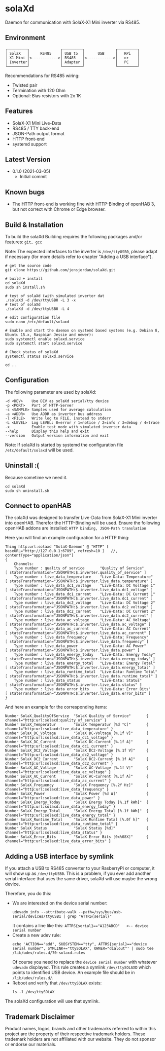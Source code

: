 solaXd
======

Daemon for communication with SolaX-X1 Mini inverter via RS485.

## Environment

    ┌─────────┐              ┌─────────┐              ┌─────────┐
    │ SolaX   │     RS485    │ USB to  │      USB     │   RPi   │
    │ X1-Mini │<------------>│ RS485   │<------------>│   or    │
    │ Inverter│              │ Adapter │              │   PC    │
    └─────────┘              └─────────┘              └─────────┘
Recommendations for RS485 wiring:
* Twisted pair
* Termination with 120 Ohm
* Optional: Bias resistors with 2x 1K


## Features

* SolaX-X1 Mini Live-Data
* RS485 / TTY back-end
* JSON-Path output format
* HTTP front-end
* systemd support


## Latest Version

* 0.1.0 (2021-03-05)
   * Initial commit


## Known bugs

* The HTTP front-end is working fine with HTTP-Binding of openHAB 3, but not correct with Chrome or Edge browser.


## Build & Installation

To build the solaXd Building requires the following packages and/or features: ``git, gcc``

Note: The expected interfaces to the inverter is ``/dev/ttyUSB0``, please adapt if necessary (for more details refer to chapter "Adding a USB interface").

    # get the source code
    git clone https://github.com/jensjordan/solaXd.git
    
    # build + install
    cd solaXd
    sudo sh install.sh
    
    # test of solaXd (with simulated inverter dat
    ./solaXd -d /dev/ttyUSB0 -L 3 -x
    # test of solaXd
    ./solaXd -d /dev/ttyUSB0 -L 4
    
    # edit configuration file
    sudo nano /etc/default/solaxd
    
    # Enable and start the daemon on systemd based systems (e.g. Debian 8, Ubuntu 15.x, Raspbian Jessie and newer):
    sudo systemctl enable solaxd.service
    sudo systemctl start solaxd.service
    
    # Check status of solaXd
    systemctl status solaxd.service
    
    cd ..


## Configuration

The following parameter are used by solaXd:
    
    -d <DEV>    Use DEV as solaXd serial/tty device
    -p <PORT>   Port of HTTP-Server
    -s <SAMPLE> Samples used for average calculation
    -a <ADDR>   Use ADDR as inverter bus address
    -l <FILE>   Write log to FILE, instead to stderr
    -L <LEVEL>  Log LEVEL: 0=error / 1=notice / 2=info / 3=debug / 4=trace
    -x          Enable test mode with simulated inverter data
    --help      Display this help and exit
    --version   Output version information and exit
    
Note: If solaXd is started by systemd the configuration file ``/etc/default/solaxd`` will be used.


## Uninstall :(

Because sometime we need it.

    cd solaXd
    sudo sh uninstall.sh


## Connect to openHAB

The solaXd was designed to transfer Live-Data from SolaX-X1 Mini inverter into openHAB. Therefor the HTTP-Binding will be used.
Ensure the following openHAB addons are installed: ``HTTP binding, JSON-Path translation``

Here you will find an example configuration for a HTTP thing:

    Thing http:url:solaxd "SolaX-Daemon" @ "HTTP" [ baseURL="http://127.0.0.1:6789", refresh=10 ]   //, contentType="application/json"]
    {
        Channels:
        Type number : quality_of_service       "Quality of Service"        [ stateTransformation="JSONPATH:$.inverter.quality_of_service" ]
        Type number : live_data_temperature    "Live-Data: Temperature"    [ stateTransformation="JSONPATH:$.inverter.live_data.temperature" ]
        Type number : live_data_dc1_voltage    "Live-Data: DC Voltage 1"   [ stateTransformation="JSONPATH:$.inverter.live_data.dc1_voltage" ]
        Type number : live_data_dc1_current    "Live-Data: DC Current 1"   [ stateTransformation="JSONPATH:$.inverter.live_data.dc1_current" ]
        Type number : live_data_dc2_voltage    "Live-Data: DC Voltage 2"   [ stateTransformation="JSONPATH:$.inverter.live_data.dc2_voltage" ]
        Type number : live_data_dc2_current    "Live-Data: DC Current 2"   [ stateTransformation="JSONPATH:$.inverter.live_data.dc2_current" ]
        Type number : live_data_ac_voltage     "Live-Data: AC Voltage"     [ stateTransformation="JSONPATH:$.inverter.live_data.ac_voltage" ]
        Type number : live_data_ac_current     "Live-Data: AC Current"     [ stateTransformation="JSONPATH:$.inverter.live_data.ac_current" ]
        Type number : live_data_frequency      "Live-Data: Frequency"      [ stateTransformation="JSONPATH:$.inverter.live_data.frequency" ]
        Type number : live_data_power          "Live-Data: AC Power"       [ stateTransformation="JSONPATH:$.inverter.live_data.power" ]
        Type number : live_data_energy_today   "Live-Data: Energy Today"   [ stateTransformation="JSONPATH:$.inverter.live_data.energy_today" ]
        Type number : live_data_energy_total   "Live-Data: Energy Total"   [ stateTransformation="JSONPATH:$.inverter.live_data.energy_total" ]
        Type number : live_data_runtime_total  "Live-Data: Runtime Total"  [ stateTransformation="JSONPATH:$.inverter.live_data.runtime_total" ]
        Type number : live_data_status         "Live-Data: Status"         [ stateTransformation="JSONPATH:$.inverter.live_data.status" ]
        Type number : live_data_error_bits     "Live-Data: Error Bits"     [ stateTransformation="JSONPATH:$.inverter.live_data.error_bits" ]
    }

And here an example for the corresponding items:

    Number SolaX_QualityOfService  "SolaX Quality of Service"       { channel="http:url:solaxd:quality_of_service" }
    Number SolaX_Temperatur        "SolaX Temperatur [%d °C]"       { channel="http:url:solaxd:live_data_temperature" }
    Number SolaX_DC_Voltage        "SolaX DC-Voltage [%.1f V]"      { channel="http:url:solaxd:live_data_dc1_voltage" }
    Number SolaX_DC_Current        "SolaX DC-Current [%.1f A]"      { channel="http:url:solaxd:live_data_dc1_current" }
    Number SolaX_DC2_Voltage       "SolaX DC2-Voltage [%.1f V]"     { channel="http:url:solaxd:live_data_dc2_voltage" }
    Number SolaX_DC2_Current       "SolaX DC2-Current [%.1f A]"     { channel="http:url:solaxd:live_data_dc2_current" }
    Number SolaX_AC_Voltage        "SolaX AC-Voltage [%.1f V]"      { channel="http:url:solaxd:live_data_ac_voltage" }
    Number SolaX_AC_Current        "SolaX AC-Current [%.1f A]"      { channel="http:url:solaxd:live_data_ac_current" }
    Number SolaX_Frequency         "SolaX Frequency [%.2f Hz]"      { channel="http:url:solaxd:live_data_frequency" }
    Number SolaX_Power             "SolaX Power [%d W]"             { channel="http:url:solaxd:live_data_power" }
    Number SolaX_Energy_Today      "SolaX Energy Today [%.1f kWh]"  { channel="http:url:solaxd:live_data_energy_today" }
    Number SolaX_Energy_Total      "SolaX Energy Total [%.1f kWh]"  { channel="http:url:solaxd:live_data_energy_total" }
    Number SolaX_Runtime_Total     "SolaX Runtime Total [%.0f h]"   { channel="http:url:solaxd:live_data_runtime_total" }
    Number SolaX_Status            "SolaX Status [%d]"              { channel="http:url:solaxd:live_data_status" }
    Number SolaX_Error_Bits        "SolaX Error Bits [0x%08X]"      { channel="http:url:solaxd:live_data_error_bits" }


## Adding a USB interface by symlink

If you attach a USB to RS485 converter to your RasberryPi or computer, it will show up as ``/dev/ttyUSB0``.
This is a problem, if you ever add another serial interface that uses the same driver, solaXd will use maybe the wrong device.

Therefore, you do this:

* We are interested on the device serial number:
  ```
  udevadm info --attribute-walk --path=/sys/bus/usb-serial/devices/ttyUSB1 | grep "ATTRS{serial}"
  ```
  It contains a line like this: ``ATTRS{serial}=="A123ABCD"   <-- device serial number``
* Create a new udev rule:
  ```
  echo 'ACTION=="add", SUBSYSTEM=="tty", ATTRS{serial}=="device serial number", SYMLINK+="ttySOLAX", OWNER="dialout"' | sudo tee /lib/udev/rules.d/70-solaxd.rules
  ```
  Of course you need to replace the ``device serial number`` with whatever ``udevadm`` displayed.
  This rule creates a symlink ``/dev/ttySOLAXD`` which points to identified USB device. 
  An example file should be in ``/lib/udev/rules.d/``.
* Reboot and verify that ``/dev/ttySOLAX`` exists:
  ```
  ls -l /dev/ttySOLAX
  ```

The solaXd configuration will use that symlink.


## Trademark Disclaimer

Product names, logos, brands and other trademarks referred to within this project are the property of their respective trademark holders. These trademark holders are not affiliated with our website. They do not sponsor or endorse our materials.
